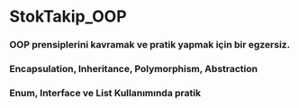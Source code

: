 # StokTakip_OOP

### OOP prensiplerini kavramak ve pratik yapmak için bir egzersiz. 
### Encapsulation, Inheritance, Polymorphism, Abstraction
### Enum, Interface ve List Kullanımında pratik
